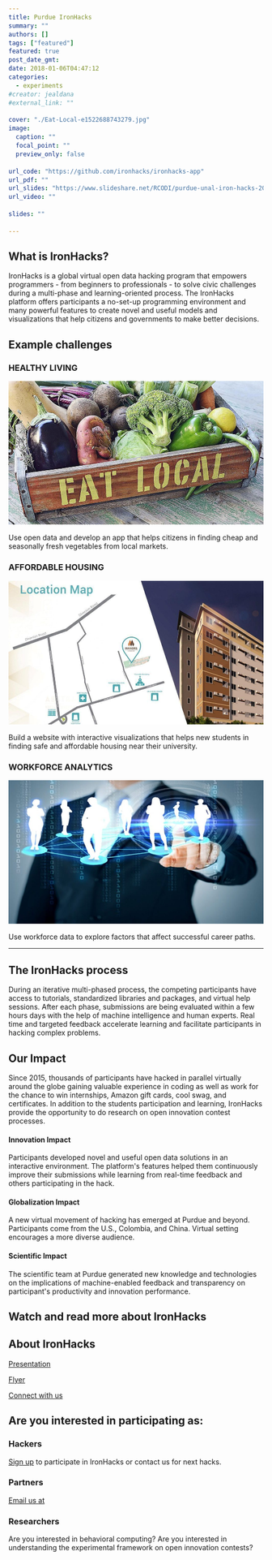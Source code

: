 ```yaml
---
title: Purdue IronHacks
summary: ""
authors: []
tags: ["featured"]
featured: true
post_date_gmt:
date: 2018-01-06T04:47:12
categories:
  - experiments
#creator: jealdana
#external_link: ""

cover: "./Eat-Local-e1522688743279.jpg"
image:
  caption: ""
  focal_point: ""
  preview_only: false

url_code: "https://github.com/ironhacks/ironhacks-app"
url_pdf: ""
url_slides: "https://www.slideshare.net/RCODI/purdue-unal-iron-hacks-2018-spring-award-ceremony"
url_video: ""

slides: ""

---
```


## What is IronHacks?

IronHacks is a global virtual open data hacking program that empowers programmers - from beginners to professionals - to solve civic challenges during a multi-phase and learning-oriented process.  The IronHacks platform offers participants a no-set-up programming environment and many powerful features to create novel and useful models and visualizations that help citizens and governments to make better decisions.

## Example challenges

### HEALTHY LIVING

![](./eat-local.jpg)

Use open data and develop an app that helps citizens in finding cheap and seasonally fresh vegetables from local markets.

### AFFORDABLE HOUSING

![](./topics-housing.jpg)

Build a website with interactive visualizations that helps new students in finding safe and affordable housing near their university.

### WORKFORCE ANALYTICS

![](./14_1-2X1-e1522941729110.jpg)

Use workforce data to explore factors that affect successful career paths.

---

## The IronHacks process

During an iterative multi-phased process, the competing participants have access to tutorials, standardized libraries and packages, and virtual help sessions. After each phase, submissions are being evaluated within a few hours days with the help of machine intelligence and human experts. Real time and targeted feedback accelerate learning and facilitate participants in hacking complex problems.

## Our Impact

Since 2015, thousands of participants have hacked in parallel virtually around the globe gaining valuable experience in coding as well as work for the chance to win internships, Amazon gift cards, cool swag, and certificates. In addition to the students participation and learning, IronHacks provide the opportunity to do research on open innovation contest processes.

#### Innovation Impact

Participants developed novel and useful open data solutions in an interactive environment. The platform's features helped them continuously improve their submissions while learning from real-time feedback and others participating in the hack.

#### Globalization Impact

A new virtual movement of hacking has emerged at Purdue and beyond. Participants come from the U.S., Colombia, and China. Virtual setting encourages a more diverse audience.

#### Scientific Impact

The scientific team at Purdue generated new knowledge and technologies on the implications of machine-enabled feedback and transparency on participant's productivity and innovation performance.

## Watch and read more about IronHacks

## About IronHacks

[Presentation](https://www.slideshare.net/RCODI/purdue-unal-iron-hacks-2018-spring-award-ceremony)

[Flyer](https://rcodi.org/wp-content/uploads/2018/04/Final-general-flyer_2018_v.01.png)

[Connect with us](https://www.facebook.com/OpenDigitalPurdue/)

## Are you interested in participating as:

### Hackers

[Sign up](http://www.ironhacks.com) to participate in IronHacks or contact us for next hacks.

### Partners

[Email us at](mailto:sbrunswi@purdue.edu)

### Researchers

Are you interested in behavioral computing? Are you interested in understanding the experimental framework on open innovation contests?
